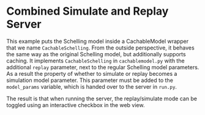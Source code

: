 # Combined Simulate and Replay Server
This example puts the Schelling model inside a CachableModel wrapper that we name `CachableSchelling`.
From the outside perspective, it behaves the same way as the original Schelling model, but additionally supports caching.
It implements `CachableSchelling` in `cachablemodel.py` with the additional `replay` parameter, next to the regular Schelling model parameters. 
As a result the property of whether to simulate or replay becomes a simulation model parameter. 
This parameter must be added to the `model_params` variable, which is handed over to the server in `run.py`.

The result is that when running the server, the replay/simulate mode can be toggled using an interactive checkbox in the web view.